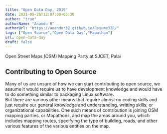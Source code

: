```yaml
---
title: "Open Data Day, 2019"
date: 2021-05-26T12:07:00+05:30
author: "true"
authorName: "Anandu R"
authorUrl: "https://anandur32.github.io/Resume32R/"
tags: ["Open Source","Open Data Day","Mapathon"]
url: open-data-day
draft: false
---
```


Open Street Maps (OSM) Mapping Party at SJCET, Palai  

## Contributing to Open Source 
Many of us are unsure of how we can start contributing to open source, we assume it would require us to have development knowledge and would have to do something similar to packaging Linux software.  
But there are various other means that require almost no coding skills and just require our general knowledge and understanding, writting skills, or organizational capabilities. One such means of contribution is joining OSM mapping parties, or Mapathons, and map the areas around you, which includes mapping routes, specifying the type of building, roads, and other various features of the various entities on the map.  
  